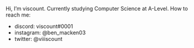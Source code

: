 Hi, I’m viscount.
Currently studying Computer Science at A-Level.
How to reach me:
- discord: viscount#0001
- instagram: @ben_macken03
- twitter: @viiiscount
